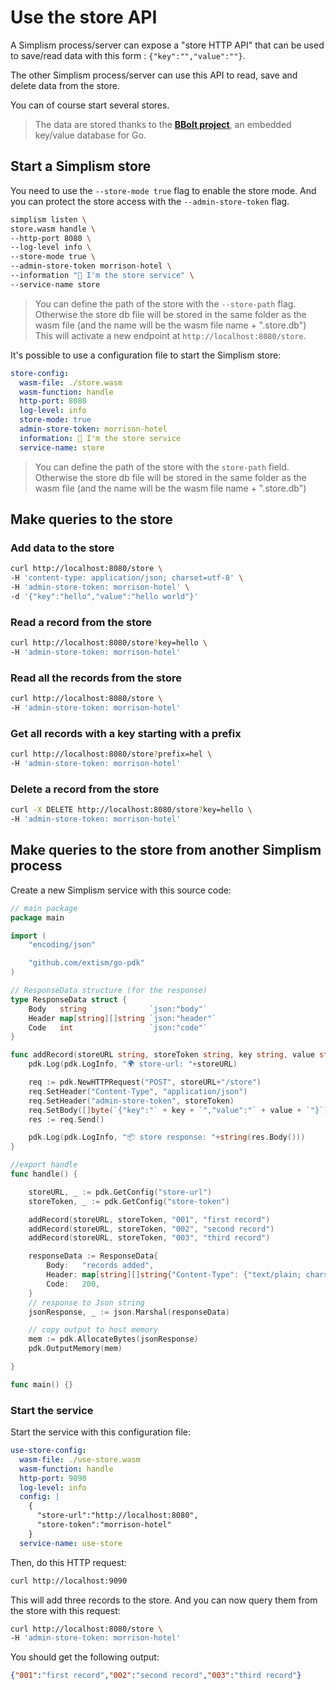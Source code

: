# Use the store API

A Simplism process/server can expose a "store HTTP API" that can be used to save/read data with this form : `{"key":"","value":""}`.

The other Simplism process/server can use this API to read, save and delete data from the store.

You can of course start several stores.

> The data are stored thanks to the **[BBolt project](https://github.com/etcd-io/bbolt)**, an embedded key/value database for Go.

## Start a Simplism store

You need to use the `--store-mode true` flag to enable the store mode. And you can protect the store access with the `--admin-store-token` flag.

```bash
simplism listen \
store.wasm handle \
--http-port 8080 \
--log-level info \
--store-mode true \
--admin-store-token morrison-hotel \
--information "👋 I'm the store service" \
--service-name store
```
> You can define the path of the store with the `--store-path` flag. Otherwise the store db file will be stored in the same folder as the wasm file (and the name will be the wasm file name + ".store.db")
This will activate a new endpoint at `http://localhost:8080/store`.

It's possible to use a configuration file to start the Simplism store:

```yaml
store-config:
  wasm-file: ./store.wasm
  wasm-function: handle
  http-port: 8080
  log-level: info
  store-mode: true
  admin-store-token: morrison-hotel
  information: 👋 I'm the store service
  service-name: store
```
> You can define the path of the store with the `store-path` field. Otherwise the store db file will be stored in the same folder as the wasm file (and the name will be the wasm file name + ".store.db")

## Make queries to the store

### Add data to the store

```bash
curl http://localhost:8080/store \
-H 'content-type: application/json; charset=utf-8' \
-H 'admin-store-token: morrison-hotel' \
-d '{"key":"hello","value":"hello world"}'
```

### Read a record from the store

```bash
curl http://localhost:8080/store?key=hello \
-H 'admin-store-token: morrison-hotel'
```

### Read all the records from the store

```bash
curl http://localhost:8080/store \
-H 'admin-store-token: morrison-hotel'
```

### Get all records with a key starting with a prefix

```bash
curl http://localhost:8080/store?prefix=hel \
-H 'admin-store-token: morrison-hotel'
```

### Delete a record from the store

```bash
curl -X DELETE http://localhost:8080/store?key=hello \
-H 'admin-store-token: morrison-hotel'
```

## Make queries to the store from another Simplism process

Create a new Simplism service with this source code:

```go
// main package
package main

import (
	"encoding/json"

	"github.com/extism/go-pdk"
)

// ResponseData structure (for the response)
type ResponseData struct {
	Body   string              `json:"body"`
	Header map[string][]string `json:"header"`
	Code   int                 `json:"code"`
}

func addRecord(storeURL string, storeToken string, key string, value string) {
	pdk.Log(pdk.LogInfo, "🌍 store-url: "+storeURL)

	req := pdk.NewHTTPRequest("POST", storeURL+"/store")
	req.SetHeader("Content-Type", "application/json")
	req.SetHeader("admin-store-token", storeToken)
	req.SetBody([]byte(`{"key":"` + key + `","value":"` + value + `"}`))
	res := req.Send()

	pdk.Log(pdk.LogInfo, "📦 store response: "+string(res.Body()))
}

//export handle
func handle() {

	storeURL, _ := pdk.GetConfig("store-url")
	storeToken, _ := pdk.GetConfig("store-token")

	addRecord(storeURL, storeToken, "001", "first record")
	addRecord(storeURL, storeToken, "002", "second record")
	addRecord(storeURL, storeToken, "003", "third record")

	responseData := ResponseData{
		Body:   "records added",
		Header: map[string][]string{"Content-Type": {"text/plain; charset=utf-8"}},
		Code:   200,
	}
	// response to Json string
	jsonResponse, _ := json.Marshal(responseData)

	// copy output to host memory
	mem := pdk.AllocateBytes(jsonResponse)
	pdk.OutputMemory(mem)

}

func main() {}
```

### Start the service

Start the service with this configuration file:

```yaml
use-store-config:
  wasm-file: ./use-store.wasm
  wasm-function: handle
  http-port: 9090
  log-level: info
  config: |
    {
      "store-url":"http://localhost:8080",
      "store-token":"morrison-hotel"
    }
  service-name: use-store
```

Then, do this HTTP request:

```bash
curl http://localhost:9090
```
This will add three records to the store. And you can now query them from the store with this request:

```bash
curl http://localhost:8080/store \
-H 'admin-store-token: morrison-hotel'
```

You should get the following output:
```json
{"001":"first record","002":"second record","003":"third record"}
```
